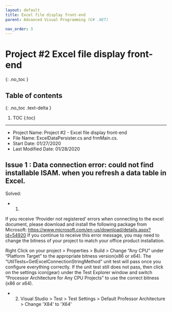 ```yaml
---
layout: default
title: Excel file display front-end
parent: Advanced Visual Programming (C# .NET)

nav_order: 3
---
```


# Project #2 Excel file display front-end
{: .no_toc }

## Table of contents
{: .no_toc .text-delta }

1. TOC
{:toc}

---
*  Project Name: Project #2 - Excel file display front-end
 *  File Name: ExcelDataPersister.cs and frmMain.cs.
 *  Start Date: 01/27/2020
 *  Last Modified Date: 01/28/2020


## Issue 1 : Data connection error: could not find installable ISAM.  when you refresh a data table in Excel.

Solved: 
* 1) 
If you receive ‘Provider not registered’ errors when connecting to the excel document, please download and 
install the following package from Microsoft:
https://www.microsoft.com/en-us/download/details.aspx?id=54920
If you continue to receive this error message, you may need to change the bitness of your project to match your office product installation.  

Right Click on your project > Properties > Build > Change “Any CPU” under “Platform Target” to the appropriate bitness version(x86 or x64).
The “UtilTests+GetExcelConnectionStringMethod” unit test will pass once you configure everything correctly.
If the unit test still does not pass, then click on the settings icon(gear) under the Test Explorer window and switch “Processor Architecture for Any CPU Projects” to use the correct bitness (x86 or x64).

* 2) Visual Studio > Test > Test Settings > Default Professor Architecture > Change 'X84' to 'X64'

